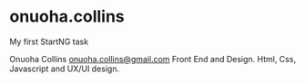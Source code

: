 # onuoha.collins
My first StartNG task

Onuoha Collins
onuoha.collins@gmail.com
Front End and Design.
Html, Css, Javascript and UX/UI design.
